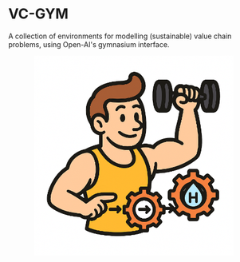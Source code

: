 # VC-GYM

A collection of environments for modelling (sustainable) value chain problems, using Open-AI's gymnasium interface. 

<p align="center">
  <img src="png/icon.png" alt="Centered Image" width="400"/>
</p>
